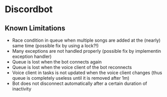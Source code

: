 # Discordbot


## Known Limitations

- Race condition in queue when multiple songs are added at the (nearly) same time (possible fix by using a lock?!)
- Many exceptions are not handled properly (possible fix by implementin exception handler)
- Queue is lost when the bot connects again
- Queue is lost when the voice client of the bot reconnects
- Voice client in tasks is not updated when the voice client changes (thus queue is completely useless until it is removed after 1m)
- Bot does not disconnect automatically after a certain duration of inactivity